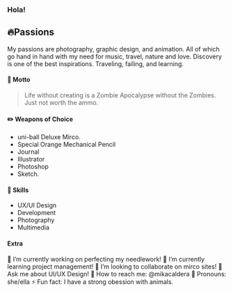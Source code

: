 ### Hola!

<!--
**MikaCaldera/MikaCaldera** is a ✨ _special_ ✨ repository because its `README.md` (this file) appears on your GitHub profile.

Here are some ideas to get you started:

- 🔭 I’m currently working on ...
- 🌱 I’m currently learning ...
- 👯 I’m looking to collaborate on ...
- 🤔 I’m looking for help with ...
- 💬 Ask me about ...
- 📫 How to reach me: ...
- 😄 Pronouns: ...
- ⚡ Fun fact: ...
-->

## :fire:Passions
My passions are photography, graphic design, and animation. All of which go hand in hand with my need for music, travel, nature and love. Discovery is one of the best inspirations. Traveling, failing, and learning.

#### :dizzy: Motto
> Life without creating is a Zombie Apocalypse without the Zombies.  
> Just not worth the ammo.

#### :pencil2: Weapons of Choice
- uni-ball Deluxe Mirco.   
- Special Orange Mechanical Pencil  
- Journal  
- Illustrator  
- Photoshop  
- Sketch. 

#### :notebook: Skills
- UX/UI Design
- Development
- Photography  
- Multimedia  

#### Extra
:construction: I’m currently working on perfecting my needlework! 
:seedling: I’m currently learning project management! 
:tada: I’m looking to collaborate on mirco sites!
:speech_balloon: Ask me about UI/UX Design! 
:memo: How to reach me: @mikacaldera
:lipstick: Pronouns: she/ella
:zap: Fun fact: I have a strong obession with animals. 



